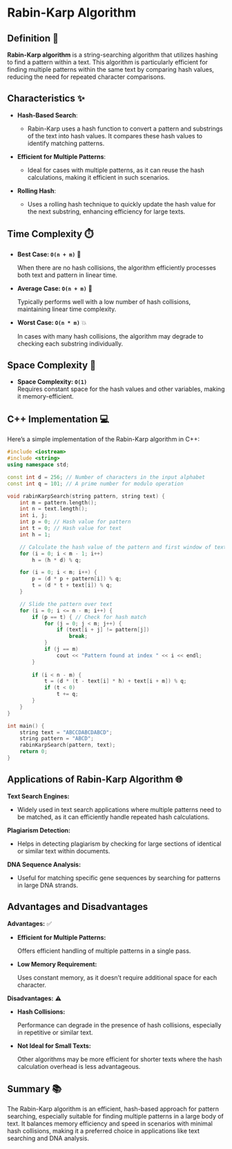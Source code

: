 # Rabin-Karp Algorithm

## Definition 📖

**Rabin-Karp algorithm** is a string-searching algorithm that utilizes hashing to find a pattern within a text. This algorithm is particularly efficient for finding multiple patterns within the same text by comparing hash values, reducing the need for repeated character comparisons.

## Characteristics ✨

- **Hash-Based Search**:
  - Rabin-Karp uses a hash function to convert a pattern and substrings of the text into hash values. It compares these hash values to identify matching patterns.

- **Efficient for Multiple Patterns**:
  - Ideal for cases with multiple patterns, as it can reuse the hash calculations, making it efficient in such scenarios.

- **Rolling Hash**:
  - Uses a rolling hash technique to quickly update the hash value for the next substring, enhancing efficiency for large texts.

## Time Complexity ⏱️

- **Best Case: `O(n + m)`** 🌟
  
  When there are no hash collisions, the algorithm efficiently processes both text and pattern in linear time.

- **Average Case: `O(n + m)`** 🔄
  
  Typically performs well with a low number of hash collisions, maintaining linear time complexity.

- **Worst Case: `O(n * m)`** 💥
  
  In cases with many hash collisions, the algorithm may degrade to checking each substring individually.

## Space Complexity 💾

- **Space Complexity: `O(1)`**  
  Requires constant space for the hash values and other variables, making it memory-efficient.

## C++ Implementation 💻

Here’s a simple implementation of the Rabin-Karp algorithm in C++:

```cpp
#include <iostream>
#include <string>
using namespace std;

const int d = 256; // Number of characters in the input alphabet
const int q = 101; // A prime number for modulo operation

void rabinKarpSearch(string pattern, string text) {
    int m = pattern.length();
    int n = text.length();
    int i, j;
    int p = 0; // Hash value for pattern
    int t = 0; // Hash value for text
    int h = 1;

    // Calculate the hash value of the pattern and first window of text
    for (i = 0; i < m - 1; i++)
        h = (h * d) % q;

    for (i = 0; i < m; i++) {
        p = (d * p + pattern[i]) % q;
        t = (d * t + text[i]) % q;
    }

    // Slide the pattern over text
    for (i = 0; i <= n - m; i++) {
        if (p == t) { // Check for hash match
            for (j = 0; j < m; j++) {
                if (text[i + j] != pattern[j])
                    break;
            }
            if (j == m)
                cout << "Pattern found at index " << i << endl;
        }
        
        if (i < n - m) {
            t = (d * (t - text[i] * h) + text[i + m]) % q;
            if (t < 0)
                t += q;
        }
    }
}

int main() {
    string text = "ABCCDABCDABCD";
    string pattern = "ABCD";
    rabinKarpSearch(pattern, text);
    return 0;
}
```
## Applications of Rabin-Karp Algorithm 🌐
**Text Search Engines:**
  - Widely used in text search applications where multiple patterns need to be matched, as it can efficiently handle repeated hash calculations.
    
**Plagiarism Detection:**
  - Helps in detecting plagiarism by checking for large sections of identical or similar text within documents.
    
**DNA Sequence Analysis:**
  - Useful for matching specific gene sequences by searching for patterns in large DNA strands.

## Advantages and Disadvantages
**Advantages:** ✅

  - **Efficient for Multiple Patterns:**
    
      Offers efficient handling of multiple patterns in a single pass.
    
  - **Low Memory Requirement:**
    
      Uses constant memory, as it doesn’t require additional space for each character.
    
**Disadvantages:** ⚠️

  - **Hash Collisions:**
    
      Performance can degrade in the presence of hash collisions, especially in repetitive or similar text.

 - **Not Ideal for Small Texts:**
  
      Other algorithms may be more efficient for shorter texts where the hash calculation overhead is less advantageous.

## Summary 📚

The Rabin-Karp algorithm is an efficient, hash-based approach for pattern searching, especially suitable for finding multiple patterns in a large body of text.
It balances memory efficiency and speed in scenarios with minimal hash collisions, making it a preferred choice in applications like text searching and DNA analysis.
